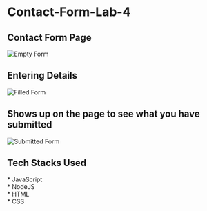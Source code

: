 # Contact-Form-Lab-4

<h2>Contact Form Page</h2>

![Empty Form](/public/images/emptyForm.png)

<h2>Entering Details</h2>

![Filled Form](/public/images/filledForm.png)

<h2>Shows up on the page to see what you have submitted</h2>

![Submitted Form](/public/images/Submitted.png)

<h2>Tech Stacks Used</h2>
* JavaScript <br>
* NodeJS <br>
* HTML <br>
* CSS


